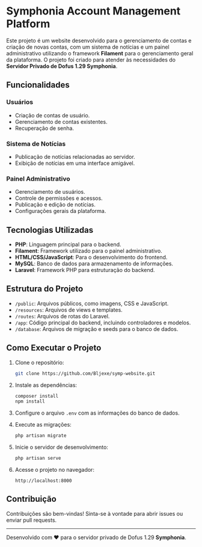 # Symphonia Account Management Platform

Este projeto é um website desenvolvido para o gerenciamento de contas e criação de novas contas, com um sistema de notícias e um painel administrativo utilizando o framework **Filament** para o gerenciamento geral da plataforma. O projeto foi criado para atender às necessidades do **Servidor Privado de Dofus 1.29 Symphonia**.

## Funcionalidades

### Usuários
- Criação de contas de usuário.
- Gerenciamento de contas existentes.
- Recuperação de senha.

### Sistema de Notícias
- Publicação de notícias relacionadas ao servidor.
- Exibição de notícias em uma interface amigável.

### Painel Administrativo
- Gerenciamento de usuários.
- Controle de permissões e acessos.
- Publicação e edição de notícias.
- Configurações gerais da plataforma.

## Tecnologias Utilizadas

- **PHP**: Linguagem principal para o backend.
- **Filament**: Framework utilizado para o painel administrativo.
- **HTML/CSS/JavaScript**: Para o desenvolvimento do frontend.
- **MySQL**: Banco de dados para armazenamento de informações.
- **Laravel**: Framework PHP para estruturação do backend.

## Estrutura do Projeto

- `/public`: Arquivos públicos, como imagens, CSS e JavaScript.
- `/resources`: Arquivos de views e templates.
- `/routes`: Arquivos de rotas do Laravel.
- `/app`: Código principal do backend, incluindo controladores e modelos.
- `/database`: Arquivos de migração e seeds para o banco de dados.

## Como Executar o Projeto

1. Clone o repositório:
    ```bash
    git clone https://github.com/Bljexe/symp-website.git
    ```

2. Instale as dependências:
    ```bash
    composer install
    npm install
    ```

3. Configure o arquivo `.env` com as informações do banco de dados.

4. Execute as migrações:
    ```bash
    php artisan migrate
    ```

5. Inicie o servidor de desenvolvimento:
    ```bash
    php artisan serve
    ```

6. Acesse o projeto no navegador:
    ```
    http://localhost:8000
    ```

## Contribuição

Contribuições são bem-vindas! Sinta-se à vontade para abrir issues ou enviar pull requests.

---

Desenvolvido com ❤️ para o servidor privado de Dofus 1.29 **Symphonia**.
